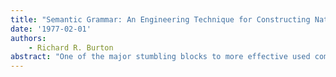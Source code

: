 ```yaml
---
title: "Semantic Grammar: An Engineering Technique for Constructing Natural Language Understanding Systems"
date: '1977-02-01'
authors: 
    - Richard R. Burton
abstract: "One of the major stumbling blocks to more effective used computers by naive users is the lack of natural means of communication between the user and the computer system. This report discusses a paradigm for constructing efficient and friendly man-machine interface systems involving subsets of natural language for limited domains of discourse. As such this work falls somewhere between highly constrained formal language query systems and unrestricted natural language under-standing systems. The primary purpose of this research is not to advance our theoretical under-standing of natural language but rather to put forth a set of techniques for embedding both semantic/conceptual and pragmatic information into a useful natural language interface module. Our intent has been to produce a front end system which enables the user to concentrate on his problem or task rather than making him worry about how to communicate his ideas or questions to the machine."
---
```



